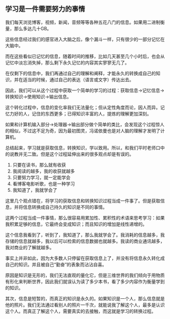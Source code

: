 ## 学习是一件需要努力的事情
我们每天浏览博客，视频，新闻，音频等等各种五花八门的信息。如果用二进制衡量，那么多达几十GB。

这些信息经过我们的感官进入大脑之后，像个漏斗一样，只有很少的一部分记忆在大脑中。

而在这些看似已记忆的信息，随着时间的推移，比如几天甚至几个小时后，也会从记忆中淡忘消失掉，那么剩下永久记忆的内容其实寥寥无几了。

在仅剩下的信息中，我们再通过自己的理解和阐释，才能永久的转换成自己的知识，并在适当的时候，通过自己的表达（语言或文字）传达出去。

因此，我们可以从这个过程中获取一个简单的学习的过程：获取信息->记忆信息->转换知识->使用知识->输出信息。

这个转化过程中，信息的变化率我们无法量化；但从定性角度而论，因人而异。记忆力好的人，记住的东西更多；已得知识丰富的人，提炼的理解更加深刻。

如果和计算机输入部分->处理器->输出部分做个简单的类比，会发现这个过程惊人的相似，不过这不足为奇，因为最初图灵，冯诺依曼也是对人脑的理解才发明了计算机。

总结起来，学习就是获取信息，转换知识，学以致用。所以，和我们平时老师口中的说教并无二致。但是这个过程延伸出来的很多观点却是有误的。

1. 只要在读书，那么就有收获
2. 我阅读的越多，我的收获就越多
3. 只要努力学习，就一定能学会
4. 看博客电影听歌，也是一种学习
5. 我知道了，我就学会了

这里几个观点错在，将学习的获取信息和转换知识过程当成一件事了。但是获取信息，并将信息转换成自己持久的知识是不同的事情。

这两个过程当成一件事情，那么很容易用累加性、累积性的术语来思考学习：如果我积累足够的信息，它最终会变成知识；而且知识的增加是线性递增的。

这个信息我看到了，听到了，我知道了，那么我就学会了。我消耗的信息越多，我存储的信息就越多，我以后可以检索的信息数据也就越多。我读的商业通讯越多，我对商业的了解就越多。

事实上并非如此，因为大多数人只停留在获取信息上了，并没有将信息永久转化成自己的知识。并且被自己“勤奋”的表象而沾沾自喜。

原因是知识是无形的，我们无法直观的量化它，但是三维世界的我们倾向于用物质有形化来判断世界，因此我们就误认为读了多少本书，看了多少内容作为衡量学到的知识。

其次，信息是短暂的，而真正的知识是永久的。如果知识是一个人，那么信息就是他的照片。我们无法通过看别人的照片一千次，就能说我了解这个人，最多是认识这个人。而真正了解这个人，需要真实的去接触，而这就是学习的转换过程。
